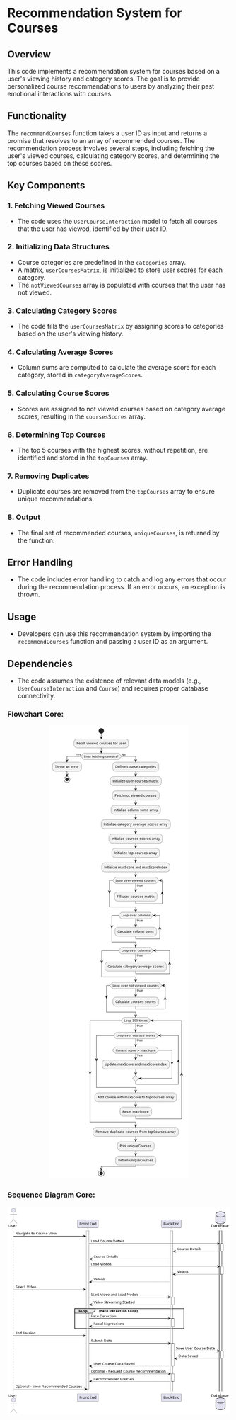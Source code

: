 # Recommendation System for Courses

## Overview

This code implements a recommendation system for courses based on a user's viewing history and category scores. The goal is to provide personalized course recommendations to users by analyzing their past emotional interactions with courses.

## Functionality

The `recommendCourses` function takes a user ID as input and returns a promise that resolves to an array of recommended courses. The recommendation process involves several steps, including fetching the user's viewed courses, calculating category scores, and determining the top courses based on these scores.

## Key Components

### 1. Fetching Viewed Courses

-   The code uses the `UserCourseInteraction` model to fetch all courses that the user has viewed, identified by their user ID.

### 2. Initializing Data Structures

-   Course categories are predefined in the `categories` array.
-   A matrix, `userCoursesMatrix`, is initialized to store user scores for each category.
-   The `notViewedCourses` array is populated with courses that the user has not viewed.

### 3. Calculating Category Scores

-   The code fills the `userCoursesMatrix` by assigning scores to categories based on the user's viewing history.

### 4. Calculating Average Scores

-   Column sums are computed to calculate the average score for each category, stored in `categoryAverageScores`.

### 5. Calculating Course Scores

-   Scores are assigned to not viewed courses based on category average scores, resulting in the `coursesScores` array.

### 6. Determining Top Courses

-   The top 5 courses with the highest scores, without repetition, are identified and stored in the `topCourses` array.

### 7. Removing Duplicates

-   Duplicate courses are removed from the `topCourses` array to ensure unique recommendations.

### 8. Output

-   The final set of recommended courses, `uniqueCourses`, is returned by the function.

## Error Handling

-   The code includes error handling to catch and log any errors that occur during the recommendation process. If an error occurs, an exception is thrown.

## Usage

-   Developers can use this recommendation system by importing the `recommendCourses` function and passing a user ID as an argument.

## Dependencies

-   The code assumes the existence of relevant data models (e.g., `UserCourseInteraction` and `Course`) and requires proper database connectivity.

### Flowchart Core:

<p align="center">
  <img alt="Auth class diagram" src="/docs/core/flow-chart_core.png" />
</p>

### Sequence Diagram Core:

<p align="center">
  <img alt="Auth class diagram" src="/docs/core/sequence_core.png" />
</p>

